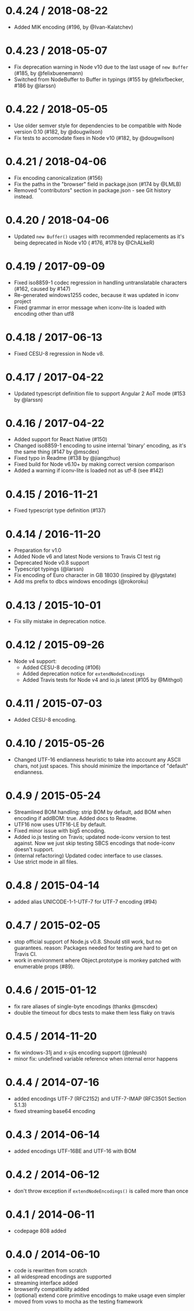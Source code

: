 # 0.4.24 / 2018-08-22

* Added MIK encoding (#196, by @Ivan-Kalatchev)

# 0.4.23 / 2018-05-07

* Fix deprecation warning in Node v10 due to the last usage of `new Buffer` (#185, by
  @felixbuenemann)
* Switched from NodeBuffer to Buffer in typings (#155 by @felixfbecker, #186 by @larssn)

# 0.4.22 / 2018-05-05

* Use older semver style for dependencies to be compatible with Node version 0.10 (#182, by
  @dougwilson)
* Fix tests to accomodate fixes in Node v10 (#182, by @dougwilson)

# 0.4.21 / 2018-04-06

* Fix encoding canonicalization (#156)
* Fix the paths in the "browser" field in package.json (#174 by @LMLB)
* Removed "contributors" section in package.json - see Git history instead.

# 0.4.20 / 2018-04-06

* Updated `new Buffer()` usages with recommended replacements as it's being deprecated in Node v10 (
  #176, #178 by @ChALkeR)

# 0.4.19 / 2017-09-09

* Fixed iso8859-1 codec regression in handling untranslatable characters (#162, caused by #147)
* Re-generated windows1255 codec, because it was updated in iconv project
* Fixed grammar in error message when iconv-lite is loaded with encoding other than utf8

# 0.4.18 / 2017-06-13

* Fixed CESU-8 regression in Node v8.

# 0.4.17 / 2017-04-22

* Updated typescript definition file to support Angular 2 AoT mode (#153 by @larssn)

# 0.4.16 / 2017-04-22

* Added support for React Native (#150)
* Changed iso8859-1 encoding to usine internal 'binary' encoding, as it's the same thing (#147 by
  @mscdex)
* Fixed typo in Readme (#138 by @jiangzhuo)
* Fixed build for Node v6.10+ by making correct version comparison
* Added a warning if iconv-lite is loaded not as utf-8 (see #142)

# 0.4.15 / 2016-11-21

* Fixed typescript type definition (#137)

# 0.4.14 / 2016-11-20

* Preparation for v1.0
* Added Node v6 and latest Node versions to Travis CI test rig
* Deprecated Node v0.8 support
* Typescript typings (@larssn)
* Fix encoding of Euro character in GB 18030 (inspired by @lygstate)
* Add ms prefix to dbcs windows encodings (@rokoroku)

# 0.4.13 / 2015-10-01

* Fix silly mistake in deprecation notice.

# 0.4.12 / 2015-09-26

* Node v4 support:
    * Added CESU-8 decoding (#106)
    * Added deprecation notice for `extendNodeEncodings`
    * Added Travis tests for Node v4 and io.js latest (#105 by @Mithgol)

# 0.4.11 / 2015-07-03

* Added CESU-8 encoding.

# 0.4.10 / 2015-05-26

* Changed UTF-16 endianness heuristic to take into account any ASCII chars, not
  just spaces. This should minimize the importance of "default" endianness.

# 0.4.9 / 2015-05-24

* Streamlined BOM handling: strip BOM by default, add BOM when encoding if
  addBOM: true. Added docs to Readme.
* UTF16 now uses UTF16-LE by default.
* Fixed minor issue with big5 encoding.
* Added io.js testing on Travis; updated node-iconv version to test against.
  Now we just skip testing SBCS encodings that node-iconv doesn't support.
* (internal refactoring) Updated codec interface to use classes.
* Use strict mode in all files.

# 0.4.8 / 2015-04-14

* added alias UNICODE-1-1-UTF-7 for UTF-7 encoding (#94)

# 0.4.7 / 2015-02-05

* stop official support of Node.js v0.8. Should still work, but no guarantees.
  reason: Packages needed for testing are hard to get on Travis CI.
* work in environment where Object.prototype is monkey patched with enumerable
  props (#89).

# 0.4.6 / 2015-01-12

* fix rare aliases of single-byte encodings (thanks @mscdex)
* double the timeout for dbcs tests to make them less flaky on travis

# 0.4.5 / 2014-11-20

* fix windows-31j and x-sjis encoding support (@nleush)
* minor fix: undefined variable reference when internal error happens

# 0.4.4 / 2014-07-16

* added encodings UTF-7 (RFC2152) and UTF-7-IMAP (RFC3501 Section 5.1.3)
* fixed streaming base64 encoding

# 0.4.3 / 2014-06-14

* added encodings UTF-16BE and UTF-16 with BOM

# 0.4.2 / 2014-06-12

* don't throw exception if `extendNodeEncodings()` is called more than once

# 0.4.1 / 2014-06-11

* codepage 808 added

# 0.4.0 / 2014-06-10

* code is rewritten from scratch
* all widespread encodings are supported
* streaming interface added
* browserify compatibility added
* (optional) extend core primitive encodings to make usage even simpler
* moved from vows to mocha as the testing framework



